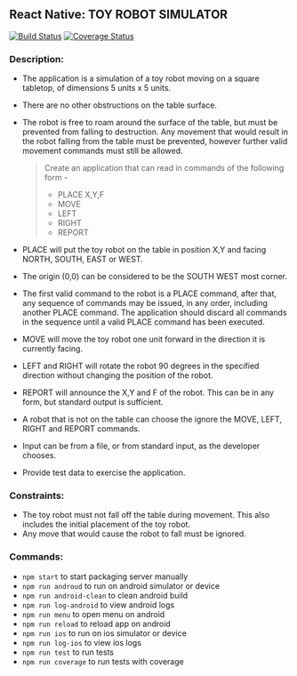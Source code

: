 ## React Native: TOY ROBOT SIMULATOR
[![Build Status](https://travis-ci.org/HafizAhmedMoon/RNToyRobotSimulator.svg?branch=master)](https://travis-ci.org/HafizAhmedMoon/RNToyRobotSimulator)
[![Coverage Status](https://coveralls.io/repos/github/HafizAhmedMoon/RNToyRobotSimulator/badge.svg?branch=master)](https://coveralls.io/github/HafizAhmedMoon/RNToyRobotSimulator?branch=master)
### Description:

* The application is a simulation of a toy robot moving on a square tabletop, of dimensions 5 units x 5 units.
* There are no other obstructions on the table surface.
* The robot is free to roam around the surface of the table, but must be prevented from falling to
destruction. Any movement that would result in the robot falling from the table must be prevented, however further valid movement commands must still be allowed.

  > Create an application that can read in commands of the following form -
  >  * PLACE X,Y,F
  >  * MOVE
  >  * LEFT
  >  * RIGHT
  >  * REPORT
* PLACE will put the toy robot on the table in position X,Y and facing NORTH, SOUTH, EAST or WEST.
* The origin (0,0) can be considered to be the SOUTH WEST most corner.
* The first valid command to the robot is a PLACE command, after that, any sequence of
commands may be issued, in any order, including another PLACE command. The application
should discard all commands in the sequence until a valid PLACE command has been executed.
* MOVE will move the toy robot one unit forward in the direction it is currently facing.
* LEFT and RIGHT will rotate the robot 90 degrees in the specified direction without changing the
position of the robot.
* REPORT will announce the X,Y and F of the robot. This can be in any form, but standard output
is sufficient.
* A robot that is not on the table can choose the ignore the MOVE, LEFT, RIGHT and REPORT
commands.
* Input can be from a file, or from standard input, as the developer chooses.
* Provide test data to exercise the application.

### Constraints:
* The toy robot must not fall off the table during movement. This also includes the initial placement of the toy robot.
* Any move that would cause the robot to fall must be ignored.

### Commands:
* `npm start` to start packaging server manually
* `npm run androud` to run on android simulator or device
* `npm run android-clean` to clean android build
* `npm run log-android` to view android logs
* `npm run menu` to open menu on android
* `npm run reload` to reload app on android
* `npm run ios` to run on ios simulator or device
* `npm run log-ios` to view ios logs
* `npm run test` to run tests
* `npm run coverage` to run tests with coverage